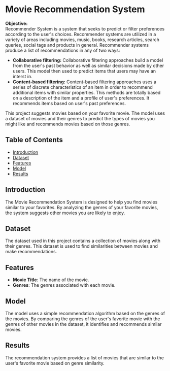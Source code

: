 # **Movie Recommendation System**

**Objective:**<br>
Recommender System is a system that seeks to predict or filter preferences according to the user's choices. Recommender systems are utilized in a variety of areas including movies, music, books, research articles, search queries, social tags and products in general. Recommender systems produce a list of recommendations in any of two ways:

*   **Collaborative filtering:** Collaborative filtering approaches build a model from the user's past behavior as well as similar decisions made by other users. This model then used to predict items that users may have an interst in.
*   **Content-based filtering:** Content-based filtering approaches uses a series of discrete characteristics of an item in order to recommend additional items with similar properties. This methods are totally based on a description of the item and a profile of user's preferences. It recommends items based on user's past preferences.

This project suggests movies based on your favorite movie. The model uses a dataset of movies and their genres to predict the types of movies you might like and recommends movies based on those genres.

## Table of Contents

- [Introduction](#introduction)
- [Dataset](#dataset)
- [Features](#features)
- [Model](#model)
- [Results](#results)

## Introduction

The Movie Recommendation System is designed to help you find movies similar to your favorites. By analyzing the genres of your favorite movies, the system suggests other movies you are likely to enjoy.

## Dataset

The dataset used in this project contains a collection of movies along with their genres. This dataset is used to find similarities between movies and make recommendations.

## Features

- **Movie Title**: The name of the movie.
- **Genres**: The genres associated with each movie.

## Model

The model uses a simple recommendation algorithm based on the genres of the movies. By comparing the genres of the user's favorite movie with the genres of other movies in the dataset, it identifies and recommends similar movies.

## Results

The recommendation system provides a list of movies that are similar to the user's favorite movie based on genre similarity.

